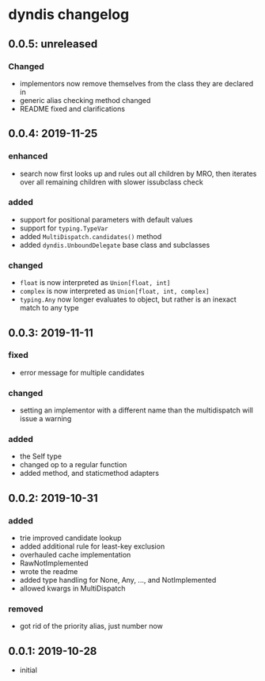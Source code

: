# dyndis changelog
## 0.0.5: unreleased
### Changed
* implementors now remove themselves from the class they are declared in
* generic alias checking method changed
* README fixed and clarifications
## 0.0.4: 2019-11-25
### enhanced
* search now first looks up and rules out all children by MRO, then iterates over all remaining children with slower issubclass check
### added
* support for positional parameters with default values
* support for `typing.TypeVar`
* added `MultiDispatch.candidates()` method
* added `dyndis.UnboundDelegate` base class and subclasses
### changed
* `float` is now interpreted as `Union[float, int]`
* `complex` is now interpreted as `Union[float, int, complex]`
* `typing.Any` now longer evaluates to object, but rather is an inexact match to any type

## 0.0.3: 2019-11-11
### fixed
* error message for multiple candidates
### changed
* setting an implementor with a different name than the multidispatch will issue a warning
### added
* the Self type
* changed op to a regular function
* added method, and staticmethod adapters

## 0.0.2: 2019-10-31
### added
* trie improved candidate lookup
* added additional rule for least-key exclusion
* overhauled cache implementation
* RawNotImplemented
* wrote the readme
* added type handling for None, Any, ..., and NotImplemented
* allowed kwargs in MultiDispatch
### removed
* got rid of the priority alias, just number now

## 0.0.1: 2019-10-28
* initial